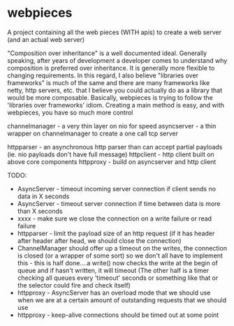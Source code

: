 # webpieces
A project containing all the web pieces (WITH apis) to create a web server (and an actual web server)

"Composition over inheritance" is a well documented ideal.  Generally speaking, after years of development a developer comes to understand why composition is preferred over inheritance.  It is generally more flexible to changing requirements.  In this regard, I also believe "libraries over frameworks" is much of the same and there are many frameworks like netty, http servers, etc. that I believe you could actually do as a library that would be more composable.  Basically, webpieces is trying to follow the 'libraries over frameworks' idiom.  Creating a main method is easy, and with webpieces, you have so much more control

channelmanager - a very thin layer on nio for speed
asyncserver - a thin wrapper on channelmanager to create a one call tcp server

httpparser - an asynchronous http parser than can accept partial payloads (ie. nio payloads don't have full message)
httpclient - http client built on above core components
httpproxy - build on asyncserver and http client

TODO: 
* AsyncServer - timeout incoming server connection if client sends no data in X seconds
* AsyncServer - timeout server connection if time between data is more than X seconds
* xxxx - make sure we close the connection on a write failure or read failure
* httpparser - limit the payload size of an http request (if it has header after header after head, we should close the connection)
* ChannelManager should offer up a timeout on the writes, the connection is closed (or a wrapper of some sort) so we don't all have to implement this - this is half done....a write() now checks the write at the begin of queue and if hasn't written, it will timeout (The other half is a timer checking all queues every 'timeout' seconds or something like that or the selector could fire and check itself)
* httpproxy - AsyncServer has an overload mode that we should use when we are at a certain amount of outstanding requests that we should use
* httpproxy - keep-alive connections should be timed out at some point
